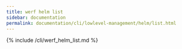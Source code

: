 ```yaml
---
title: werf helm list
sidebar: documentation
permalink: documentation/cli/lowlevel-management/helm/list.html
---
```


{% include /cli/werf_helm_list.md %}
